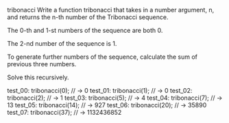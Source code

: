 tribonacci
Write a function tribonacci that takes in a number argument, n, and returns the n-th number of the Tribonacci sequence.

The 0-th and 1-st numbers of the sequence are both 0.

The 2-nd number of the sequence is 1.

To generate further numbers of the sequence, calculate the sum of previous three numbers.

Solve this recursively.

test_00:
tribonacci(0); // -> 0
test_01:
tribonacci(1); // -> 0
test_02:
tribonacci(2); // -> 1
test_03:
tribonacci(5); // -> 4
test_04:
tribonacci(7); // -> 13
test_05:
tribonacci(14); // -> 927
test_06:
tribonacci(20); // -> 35890
test_07:
tribonacci(37); // -> 1132436852